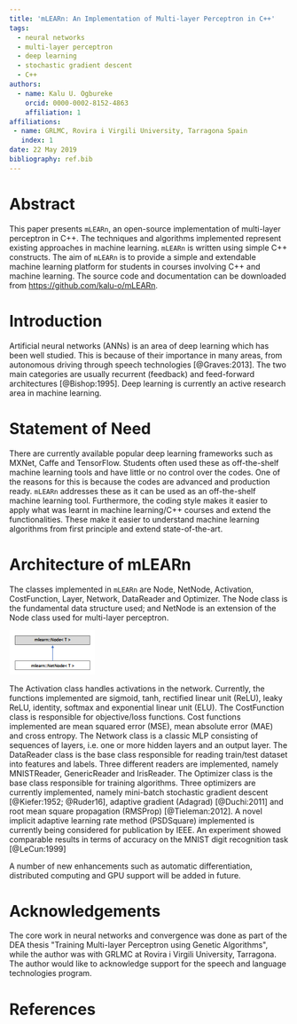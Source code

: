 ```yaml
---
title: 'mLEARn: An Implementation of Multi-layer Perceptron in C++'
tags:
  - neural networks
  - multi-layer perceptron
  - deep learning
  - stochastic gradient descent
  - C++
authors:
  - name: Kalu U. Ogbureke
    orcid: 0000-0002-8152-4863
    affiliation: 1
affiliations:
 - name: GRLMC, Rovira i Virgili University, Tarragona Spain
   index: 1
date: 22 May 2019
bibliography: ref.bib
---
```


# Abstract

This paper presents ``mLEARn``, an open-source implementation of multi-layer perceptron
in C++. The techniques and algorithms implemented represent existing approaches in
machine learning. ``mLEARn`` is written using simple C++ constructs. The aim of ``mLEARn``
is to provide a simple and extendable machine learning platform for students in courses
involving C++ and machine learning. The source code and documentation can
be downloaded from https://github.com/kalu-o/mLEARn.

# Introduction

Artificial neural networks (ANNs) is an area of deep learning which has been well studied.
This is because of their importance in many areas, from autonomous driving through speech
technologies [@Graves:2013]. The two main categories are usually recurrent (feedback)
and feed-forward architectures [@Bishop:1995]. Deep learning is currently an active research area in machine learning.

# Statement of Need

There are currently available popular deep learning frameworks such as MXNet, Caffe and TensorFlow. Students
often used these as off-the-shelf machine learning tools and have little or no control over the codes. One of the reasons for 
this is because the codes are advanced and production ready. ``mLEARn`` addresses these as it can be used as an off-the-shelf machine learning tool. Furthermore, the coding style makes it easier to apply what was learnt in machine learning/C++ courses and extend the functionalities. These make it easier to understand machine learning algorithms from first principle and extend state-of-the-art.

# Architecture of mLEARn

The classes implemented in ``mLEARn`` are Node, NetNode, Activation, CostFunction, Layer,
Network, DataReader and Optimizer. The Node class is the fundamental data structure
used; and NetNode is an extension of the Node class used for multi-layer perceptron. 

![](node.PNG)  

The Activation class handles activations in the network. Currently, the functions implemented
are sigmoid, tanh, rectified linear unit (ReLU), leaky ReLU, identity, softmax
and exponential linear unit (ELU). The CostFunction class is responsible for objective/loss
functions. Cost functions implemented are mean squared error (MSE), mean absolute
error (MAE) and cross entropy.
The Network class is a classic MLP consisting of sequences of layers, i.e. one or more
hidden layers and an output layer. The DataReader class is the base class responsible for
reading train/test dataset into features and labels. Three different readers are implemented,
namely MNISTReader, GenericReader and IrisReader. The Optimizer class is the base class responsible
for training algorithms. Three optimizers are currently implemented, namely mini-batch stochastic gradient descent [@Kiefer:1952; @Ruder16], adaptive gradient (Adagrad) [@Duchi:2011] and root mean square propagation (RMSProp) [@Tieleman:2012]. A novel implicit adaptive learning rate method (PSDSquare) implemented is currently being considered for publication by IEEE. An experiment showed comparable results in terms of accuracy on the MNIST digit recognition task [@LeCun:1999]

A number of new enhancements such as automatic differentiation, distributed computing and GPU support will be added in future.

# Acknowledgements

The core work in neural networks and convergence was done as part of the DEA thesis "Training Multi-layer Perceptron using Genetic Algorithms", while the author was with GRLMC at Rovira i Virgili University, Tarragona. The author would
like to acknowledge support for the speech and language technologies program.

# References

